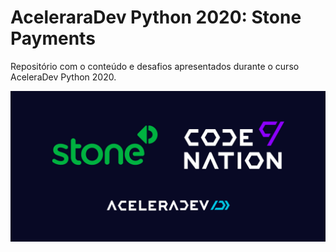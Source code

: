 # AceleraraDev Python 2020: Stone Payments

Repositório com o conteúdo e desafios apresentados durante o curso AceleraDev Python 2020.

![Banner](/assets/banner.jpg)